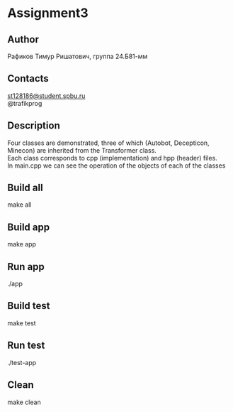 # Assignment3
## Author
Рафиков Тимур Ришатович, группа 24.Б81-мм
## Contacts
st128186@student.spbu.ru  
@trafikprog
## Description
Four classes are demonstrated, three of which (Autobot, Decepticon, Minecon) are inherited from the Transformer class.  
 Each class corresponds to cpp (implementation) and hpp (header) files.  
  In main.cpp we can see the operation of the objects of each of the classes
## Build all
make all
## Build app
make app
## Run app
./app
## Build test
make test
## Run test
./test-app
## Clean
make clean
